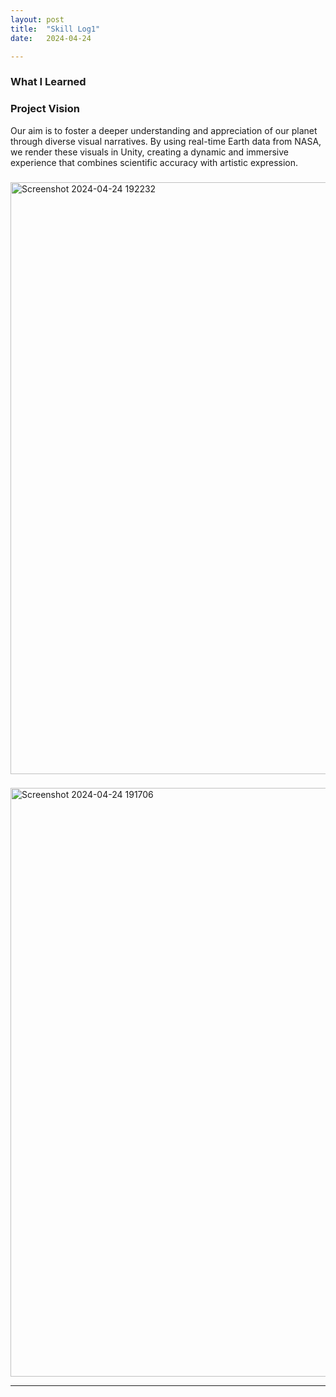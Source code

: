 ```yaml
---
layout: post
title:  "Skill Log1"
date:   2024-04-24 

---
```


### What I Learned


### Project Vision
Our aim is to foster a deeper understanding and appreciation of our planet through diverse visual narratives. By using real-time Earth data from NASA, we render these visuals in Unity, creating a dynamic and immersive experience that combines scientific accuracy with artistic expression.



### 
<img width="947" alt="Screenshot 2024-04-24 192232" src="https://github.com/doubletran/engr352/assets/168025283/a370f7d5-2fc1-432c-9fee-62cf40b2d2ec">

### 
<img width="942" alt="Screenshot 2024-04-24 191706" src="https://github.com/doubletran/engr352/assets/168025283/19bd0005-9512-4d1e-9720-eedeffb880f7">



---
